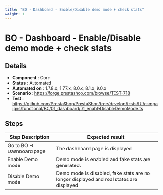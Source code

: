 ```yaml
---
title: "BO - Dashboard - Enable/Disable demo mode + check stats"
weight: 1
---
```


# BO - Dashboard - Enable/Disable demo mode + check stats
## Details
* **Component** : Core
* **Status** : Automated
* **Automated on** : 1.7.8.x, 1.7.7.x, 8.0.x, 8.1.x, 9.0.x
* **Scenario** : https://forge.prestashop.com/browse/TEST-718
* **Test** : https://github.com/PrestaShop/PrestaShop/tree/develop/tests/UI/campaigns/functional/BO/01_dashboard/01_enableDisableDemoMode.ts

## Steps
| Step Description | Expected result |
| ----- | ----- |
| Go to BO -> Dashboard page | The dashboard page is displayed |
| Enable Demo mode | Demo mode is enabled and fake stats are generated. |
| Disable Demo mode | Demo mode is disabled, fake stats are no longer displayed and real states are displayed |
